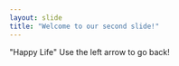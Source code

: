 ```yaml
---
layout: slide
title: "Welcome to our second slide!"
---
```

"Happy Life"
Use the left arrow to go back!
